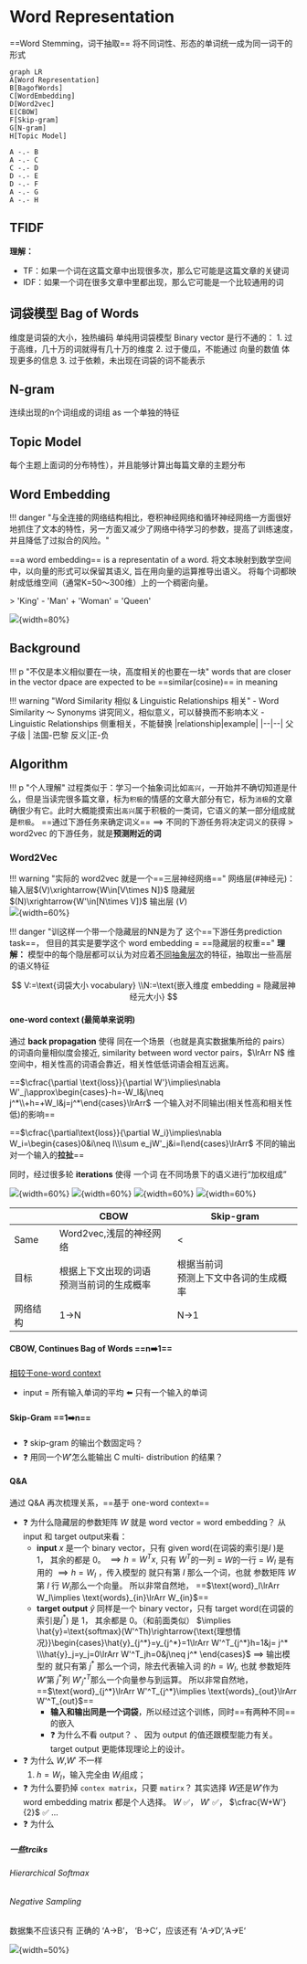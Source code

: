 # Word Representation

==Word Stemming，词干抽取== 将不同词性、形态的单词统一成为同一词干的形式

``` mermaid
graph LR
A[Word Representation]
B[BagofWords]
C[WordEmbedding]
D[Word2vec]
E[CBOW]
F[Skip-gram]
G[N-gram]
H[Topic Model]

A -.- B
A -.- C
C -.- D
D -.- E
D -.- F
A -.- G
A -.- H
```

## TFIDF

**理解：**

- TF：如果一个词在这篇文章中出现很多次，那么它可能是这篇文章的关键词
- IDF：如果一个词在很多文章中里都出现，那么它可能是一个比较通用的词

## 词袋模型 Bag of Words

维度是词袋的大小，独热编码
单纯用词袋模型 Binary vector 是行不通的：
    1. 过于高维，几十万的词就得有几十万的维度
    2. 过于傻瓜，不能通过 向量的数值 体现更多的信息
    3. 过于依赖，未出现在词袋的词不能表示

## N-gram

连续出现的n个词组成的词组 as 一个单独的特征

## Topic Model

每个主题上面词的分布特性），并且能够计算出每篇文章的主题分布

## Word Embedding

!!! danger "与全连接的网络结构相比，卷积神经网络和循环神经网络一方面很好地抓住了文本的特性，另一方面又减少了网络中待学习的参数，提高了训练速度，并且降低了过拟合的风险。"

==a word embedding== is a representatin of a word.
将文本映射到数学空间中，以向量的形式可以保留其语义, 旨在用向量的运算推导出语义。
将每个词都映射成低维空间（通常K=50～300维）上的一个稠密向量。

<div class="grid" markdown>
> 'King' - 'Man' + 'Woman' = 'Queen'

![](./pics/embedding_1.png){width=80%}
</div>

## Background

!!! p "不仅是本义相似要在一块，高度相关的也要在一块"
    words that are closer in the vector dpace are expected to be ==similar(cosine)== in meaning

!!! warning "Word Similarity 相似 & Linguistic Relationships 相关"
    - Word Similarity ～ Synonyms
        讲究同义，相似意义，可以替换而不影响本义
    - Linguistic Relationships
        侧重相关，不能替换
        |relationship|example|
        |--|--|
        父子级 | 法国-巴黎
        反义|正-负

## Algorithm

!!! p "个人理解"
    过程类似于：学习一个抽象词比如`高兴`，一开始并不确切知道是什么，但是当读完很多篇文章，标为`积极`的情感的文章大部分有它，标为`消极`的文章确很少有它。此时大概能摸索出`高兴`属于积极的一类词，它语义的某一部分组成就是`积极`。
    ==通过下游任务来确定词义== $\implies$ 不同的下游任务将决定词义的获得
    > word2vec 的下游任务，就是**预测附近的词**

### Word2Vec

!!! warning "实际的 word2vec 就是一个==三层神经网络=="
    网络层(#神经元)：输入层$(V)\xrightarrow{W\in[V\times N]}$ 隐藏层$(N)\xrightarrow{W'\in[N\times V]}$ 输出层 $(V)$  
    ![](./pics/embedding_2.png){width=60%}

!!! danger "训这样一个带一个隐藏层的NN是为了 这个==下游任务prediction task==， 但目的其实是要学这个 word embedding = ==隐藏层的权重=="
    **理解：** 模型中的每个隐层都可以认为对应着<u>不同抽象层次</u>的特征，抽取出一些高层的语义特征

$$
V:=\text{词袋大小 vocabulary}
\\N:=\text{嵌入维度 embedding = 隐藏层神经元大小}
$$

#### one-word context (最简单来说明)

通过 **back propagation** 使得 同在一个场景（也就是真实数据集所给的 pairs）的词语向量相似度会接近, similarity between word vector pairs，$\lrArr N$ 维空间中，相关性高的词语会靠近，相关性低低词语会相互远离。

==$\cfrac{\partial \text{loss}}{\partial W'}\implies\nabla W'_j\approx\begin{cases}-h=-W_I&j\neq j^*\\+h=+W_I&j=j^*\end{cases}\lrArr$ 一个输入对不同输出(相关性高和相关性低)的影响==

==$\cfrac{\partial\text{loss}}{\partial W_i}\implies\nabla W_i=\begin{cases}0&i\neq I\\\sum e_jW'_j&i=I\end{cases}\lrArr$ 不同的输出对一个输入的**拉扯**==

同时，经过很多轮 **iterations** 使得 一个词 在不同场景下的语义进行“加权组成”

![](./pics/embedding_3.png){width=60%}
![](./pics/embedding_4.png){width=60%}
![](./pics/embedding_5.png){width=60%}
![](./pics/embedding_6.png){width=60%}

||CBOW|Skip-gram|
|--|--|--|
|Same|Word2vec,浅层的神经网络|<|
|目标|根据上下文出现的词语<br>预测当前词的生成概率|根据当前词<br>预测上下文中各词的生成概率|
|网络结构|1->N|N->1|

#### CBOW, Continues Bag of Words ==n➡️1==

<u>相较于one-word context</u>

- input = 所有输入单词的平均 ⬅️ 只有一个输入的单词

#### Skip-Gram ==1➡️n==

- :question: skip-gram 的输出个数固定吗？
- :question: 用同一个$W'$怎么能输出 C multi- distribution 的结果？

#### Q&A

通过 Q&A 再次梳理关系，==基于 one-word context==

- :question: 为什么隐藏层的参数矩阵 $W$ 就是 word vector = word embedding？
从 input 和 target output来看：
    - **input** $x$ 是一个 binary vector，只有 given word(在词袋的索引是$I$ )是 1， 其余的都是 0。
      $\implies h=W^Tx$, 只有 $W^T$的一列 = $W$的一行 = $W_I$ 是有用的
    $\implies h=W_I$ ，传入模型的 就只有第 $I$ 那么一个词，也就 参数矩阵 $W$ 第 $I$ 行 $W_I$那么一个向量。
    所以非常自然地， ==$\text{word}_I\lrArr W_I\implies \text{words}_{in}\lrArr W_{in}$==
    - **target output** $\hat{y}$ 同样是一个 binary vector，只有 target word(在词袋的索引是$j^*$) 是 1， 其余都是 0。（和前面类似）
    $\implies \hat{y}=\text{softmax}(W'^Th)\rightarrow{\text{理想情况}}\begin{cases}\hat{y}_{j^*}=y_{j^*}=1\lrArr W'^T_{j^*}h=1&j= j^* \\\hat{y}_j=y_j=0\lrArr W'^T_jh=0&j\neq j^* \end{cases}$
    $\implies$ 输出模型的 就只有第 $j^*$ 那么一个词，除去代表输入词 的$h=W_I$, 也就 参数矩阵 $W'$第 $j^*$列 $W'^T_{j^*}$那么一个向量参与到运算。
    所以非常自然地， ==$\text{word}_{j^*}\lrArr W'^T_{j^*}\implies \text{words}_{out}\lrArr W'^T_{out}$==
        - **输入和输出同是一个词袋**，所以经过这个训练，同时==有两种不同==的嵌入
        - :question: 为什么不看 output？ 、
          因为 output 的值还跟模型能力有关。target output 更能体现理论上的设计。
- :question: 为什么 $W$,$W'$ 不一样
  1. $h=W_I$，输入完全由 $W_I$组成；
- :question: 为什么要扔掉 `contex matrix`，只要 `matirx`？
    其实选择 $W$还是$W'$作为 word embedding matrix 都是个人选择。
    $W$ ✅， $W'$ ✅， $\cfrac{W+W'}{2}$ ✅   ...
- :question: 为什么

##### 一些trciks

###### Hierarchical Softmax

###### Negative Sampling

数据集不应该只有 正确的 ‘A$\rightarrow$B’， ‘B$\rightarrow$C’，应该还有 ‘A$\nrightarrow$D‘,‘A$\nrightarrow$E‘

![](./pics/embedding_7.png){width=50%}
